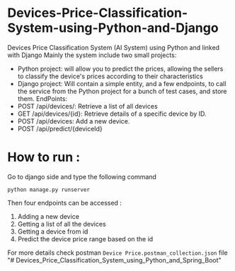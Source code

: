 # Devices-Price-Classification-System-using-Python-and-Django
Devices Price Classification System (AI System) using Python and linked with Django
Mainly the system include two small projects:
* Python project: will allow you to predict the prices, allowing the sellers to classify the device's prices according to their characteristics
* Django project: Will contain a simple entity, and a few endpoints, to call the service from the Python project for a bunch of test cases, and store them.
EndPoints: 
* POST /api/devices/: Retrieve a list of all devices
* GET /api/devices/{id}: Retrieve details of a specific device by ID.
* POST /api/devices: Add a new device.
* POST /api/predict/{deviceId}

# How to run : 
Go to django side and type the following command 
``` CMD
python manage.py runserver
```

Then four endpoints can be accessed : 
1. Adding a new device
2. Getting a list of all the devices
3. Getting a device from id
4. Predict the device price range based on the id

For more details check postman `Device Price.postman_collection.json` file 
"# Devices_Price_Classification_System_using_Python_and_Spring_Boot" 
